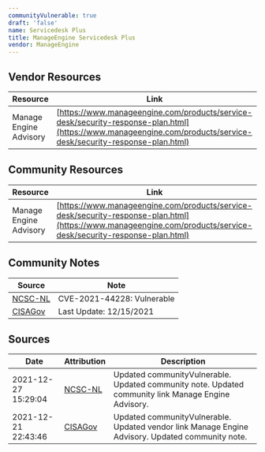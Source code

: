 ```yaml
---
communityVulnerable: true
draft: 'false'
name: Servicedesk Plus
title: ManageEngine Servicedesk Plus
vendor: ManageEngine
---
```


## Vendor Resources
| Resource | Link |
| --- | --- |
| Manage Engine Advisory | [https://www.manageengine.com/products/service-desk/security-response-plan.html](https://www.manageengine.com/products/service-desk/security-response-plan.html) |

## Community Resources
| Resource | Link |
| --- | --- |
| Manage Engine Advisory | [https://www.manageengine.com/products/service-desk/security-response-plan.html](https://www.manageengine.com/products/service-desk/security-response-plan.html) |

## Community Notes
| Source | Note |
| --- | --- |
| [NCSC-NL](https://github.com/NCSC-NL/log4shell/blob/main/software/README.md) | CVE-2021-44228: Vulnerable </ul> |
| [CISAGov](https://raw.githubusercontent.com/cisagov/log4j-affected-db/develop/README.md) | Last Update: 12/15/2021 |

## Sources
| Date | Attribution | Description |
| --- | --- | --- |
| 2021-12-27 15:29:04 | [NCSC-NL](https://github.com/NCSC-NL/log4shell/blob/main/software/README.md) | Updated communityVulnerable. Updated community note. Updated community link Manage Engine Advisory.  |
| 2021-12-21 22:43:46 | [CISAGov](https://raw.githubusercontent.com/cisagov/log4j-affected-db/develop/README.md) | Updated communityVulnerable. Updated vendor link Manage Engine Advisory. Updated community note.  |
